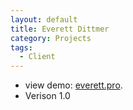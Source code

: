 ```yaml
---
layout: default
title: Everett Dittmer
category: Projects
tags:
  - Client
---
```

* view demo: [everett.pro](https://everett.pro).
* Verison 1.0
